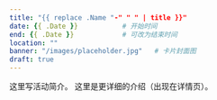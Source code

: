 ```yaml
---
title: "{{ replace .Name "-" " " | title }}"
date: {{ .Date }}           # 开始时间
end: {{ .Date }}            # 可改为结束时间
location: ""
banner: "/images/placeholder.jpg"   # 卡片封面图
draft: true
---
```

这里写活动简介。<!--more-->
这里是更详细的介绍（出现在详情页）。
